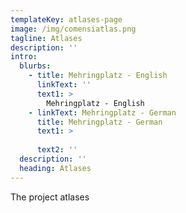 ```yaml
---
templateKey: atlases-page
image: /img/comensiatlas.png
tagline: Atlases
description: ''
intro:
  blurbs:
    - title: Mehringplatz - English 
      linkText: ''
      text1: >
        Mehringplatz - English  
    - linkText: Mehringplatz - German
      title: Mehringplatz - German
      text1: >
         
      text2: ''
  description: ''
  heading: Atlases
---
```

The project atlases